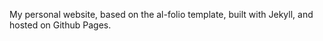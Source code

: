 My personal website, based on the al-folio template, built with Jekyll, and hosted on Github Pages.
